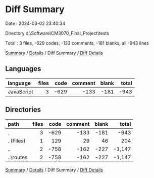 # Diff Summary

Date : 2024-03-02 23:40:34

Directory d:\\Software\\CM3070_Final_Project\\tests

Total : 3 files,  -629 codes, -133 comments, -181 blanks, all -943 lines

[Summary](results.md) / [Details](details.md) / Diff Summary / [Diff Details](diff-details.md)

## Languages
| language | files | code | comment | blank | total |
| :--- | ---: | ---: | ---: | ---: | ---: |
| JavaScript | 3 | -629 | -133 | -181 | -943 |

## Directories
| path | files | code | comment | blank | total |
| :--- | ---: | ---: | ---: | ---: | ---: |
| . | 3 | -629 | -133 | -181 | -943 |
| . (Files) | 1 | 129 | 29 | 46 | 204 |
| .. | 2 | -758 | -162 | -227 | -1,147 |
| ..\\routes | 2 | -758 | -162 | -227 | -1,147 |

[Summary](results.md) / [Details](details.md) / Diff Summary / [Diff Details](diff-details.md)